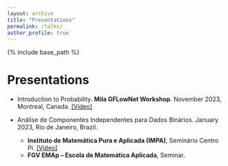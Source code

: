 ```yaml
---
layout: archive
title: "Presentations"
permalink: /talks/
author_profile: true
---
```

{% include base_path %}

Presentations
=====
* Introduction to Probability. **Mila GFLowNet Workshop**. November 2023, Montreal, Canada. [[Video]](https://youtu.be/HHwhQx7W8jg?t=2863)

* Análise de Componentes Independentes para Dados Binários. January 2023, Rio de Janeiro, Brazil.
  - **Instituto de Matemática Pura e Aplicada (IMPA)**, Seminário Centro Pi. [[Video]](https://www.youtube.com/watch?v=L4PvFaKs_eE&list=PLo4jXE-LdDTQ0Ujvto1jy-XjOKW4Ozs2h)
  - **FGV EMAp – Escola de Matemática Aplicada**, Seminar.
